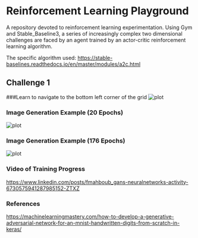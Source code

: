 # Reinforcement Learning Playground

A repository devoted to reinforcement learning experimentation. Using Gym and Stable_Baseline3, a series of increasingly complex two dimensional challenges are faced by an agent trained by an actor-critic reinforcement learning algorithm.

The specific algorithm used: https://stable-baselines.readthedocs.io/en/master/modules/a2c.html

## Challenge 1
###Learn to navigate to the bottom left corner of the grid
![plot](TrainingData_Example.png)

### Image Generation Example (20 Epochs)
![plot](generated_plot_e0020.png)

### Image Generation Example (176 Epochs)
![plot](generated_plot_e176.png)

### Video of Training Progress
https://www.linkedin.com/posts/fmahboub_gans-neuralnetworks-activity-6730575941287985152-ZTXZ

### References
https://machinelearningmastery.com/how-to-develop-a-generative-adversarial-network-for-an-mnist-handwritten-digits-from-scratch-in-keras/


